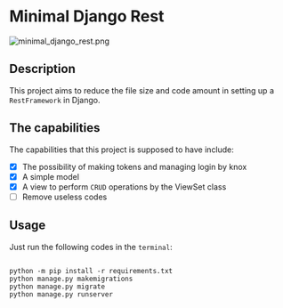 # Minimal Django Rest
![minimal_django_rest.png](https://s8.uupload.ir/files/minimal-django-rest_c6mt.png)

## Description
This project aims to reduce the file size and code amount in setting up a `RestFramework` in Django.

## The capabilities
The capabilities that this project is supposed to have include:
- [X] The possibility of making tokens and managing login by knox
- [X] A simple model
- [X] A view to perform `CRUD` operations by the ViewSet class
- [ ] Remove useless codes

## Usage
Just run the following codes in the `terminal`:
```angular2html

python -m pip install -r requirements.txt
python manage.py makemigrations
python manage.py migrate
python manage.py runserver
```